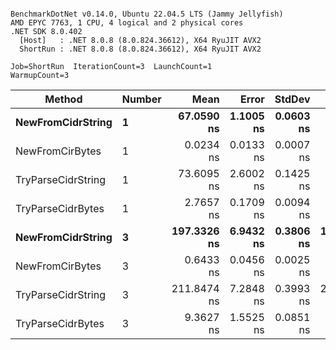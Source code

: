 ```

BenchmarkDotNet v0.14.0, Ubuntu 22.04.5 LTS (Jammy Jellyfish)
AMD EPYC 7763, 1 CPU, 4 logical and 2 physical cores
.NET SDK 8.0.402
  [Host]   : .NET 8.0.8 (8.0.824.36612), X64 RyuJIT AVX2
  ShortRun : .NET 8.0.8 (8.0.824.36612), X64 RyuJIT AVX2

Job=ShortRun  IterationCount=3  LaunchCount=1  
WarmupCount=3  

```
| Method             | Number | Mean        | Error     | StdDev    | Min         | Max         | Allocated |
|------------------- |------- |------------:|----------:|----------:|------------:|------------:|----------:|
| **NewFromCidrString**  | **1**      |  **67.0590 ns** | **1.1005 ns** | **0.0603 ns** |  **67.0123 ns** |  **67.1271 ns** |         **-** |
| NewFromCirBytes    | 1      |   0.0234 ns | 0.0133 ns | 0.0007 ns |   0.0228 ns |   0.0242 ns |         - |
| TryParseCidrString | 1      |  73.6095 ns | 2.6002 ns | 0.1425 ns |  73.4462 ns |  73.7093 ns |         - |
| TryParseCidrBytes  | 1      |   2.7657 ns | 0.1709 ns | 0.0094 ns |   2.7601 ns |   2.7765 ns |         - |
| **NewFromCidrString**  | **3**      | **197.3326 ns** | **6.9432 ns** | **0.3806 ns** | **197.0174 ns** | **197.7554 ns** |         **-** |
| NewFromCirBytes    | 3      |   0.6433 ns | 0.0456 ns | 0.0025 ns |   0.6414 ns |   0.6461 ns |         - |
| TryParseCidrString | 3      | 211.8474 ns | 7.2848 ns | 0.3993 ns | 211.4723 ns | 212.2671 ns |         - |
| TryParseCidrBytes  | 3      |   9.3627 ns | 1.5525 ns | 0.0851 ns |   9.3093 ns |   9.4609 ns |         - |

